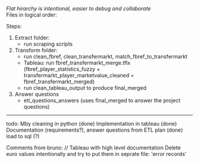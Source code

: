 *Flat hirarchy is intentional, easier to debug and collaborate*  
Files in logical order:

Steps:

1. Extract folder:
    - run scraping scripts
2. Transform folder:
    - run clean_fbref, clean_transfermarkt, match_fbref_to_transfermarkt
    - Tableau: run fbref_transfermarkt_merge.tflx (fbref_player_statistics_fuzzy + transfermarkt_player_marketvalue_cleaned = fbref_transfermarkt_merged)  
    - run clean_tableau_output to produce final_merged
3. Answer questions
    - etl_questions_answers (uses final_merged to answer the project questions)

---
todo:
Mby cleaning in python (done)
Implementation in tableau (done)
Documentation (requirements?), answer questions from ETL plan (done)
load to sql (?)


Comments from bruno:
// Tableau with high level documentation
Delete euro values intentionally and try to put them in seprate file: 'error records'

